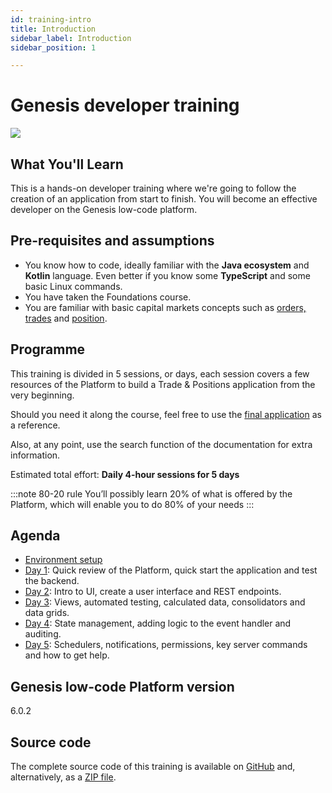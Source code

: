 ```yaml
---
id: training-intro
title: Introduction
sidebar_label: Introduction
sidebar_position: 1

---
```

# Genesis developer training
![](/img/dev-training-book-cover.png)

## What You'll Learn​

This is a hands-on developer training where we're going to follow the creation ​of an application from start to finish. You will become an effective developer on the Genesis low-code platform.

## Pre-requisites and assumptions

- You know how to code, ideally familiar with the **Java ecosystem** and **Kotlin** language. Even better if you know some​ **TypeScript** and some basic Linux commands.​
- You have taken the Foundations course.
- You are familiar with basic capital markets concepts such as [orders, trades](https://www.investopedia.com/terms/o/order.asp) and [position](https://www.investopedia.com/terms/p/position.asp).

## Programme

This training is divided in 5 sessions, or days, each session covers a few resources of the Platform to build a Trade & Positions application from the very beginning.

Should you need it along the course, feel free to use the [final application](/tutorials/training-resources/training-intro/#source-code) as a reference.

Also, at any point, use the search function of the documentation for extra information.

Estimated total effort: <b>Daily 4-hour sessions for 5 days</b>

:::note 80-20 rule
You’ll possibly learn 20% of what is offered ​by the Platform​, which will enable you to do 80% of your needs
:::

## Agenda

- [Environment setup](/tutorials/training-resources/environment-setup/)
- [Day 1](/tutorials/training-resources/training-content-day1/): Quick review of the Platform​, quick start the application and test the backend​​.
- [Day 2](/tutorials/training-resources/training-content-day2/): Intro to UI​, create a user interface​ and REST endpoints.
- [Day 3](/tutorials/training-resources/training-content-day3/): Views​, automated testing​, calculated data, consolidators and data grids​.
- [Day 4](/tutorials/training-resources/training-content-day4/): State management, adding logic to the event handler​ ​and auditing​.
- [Day 5](/tutorials/training-resources/training-content-day5/): Schedulers, notifications, permissions​, key server commands​ and how to get help​.

## Genesis low-code Platform version
6.0.2

## Source code
The complete source code of this training is available 
on [GitHub](https://github.com/genesiscommunitysuccess/devtraining-gama) and, alternatively, as a [ZIP file](https://genesisglobal.jfrog.io/artifactory/community-uploads/devtraining-gama.zip).
